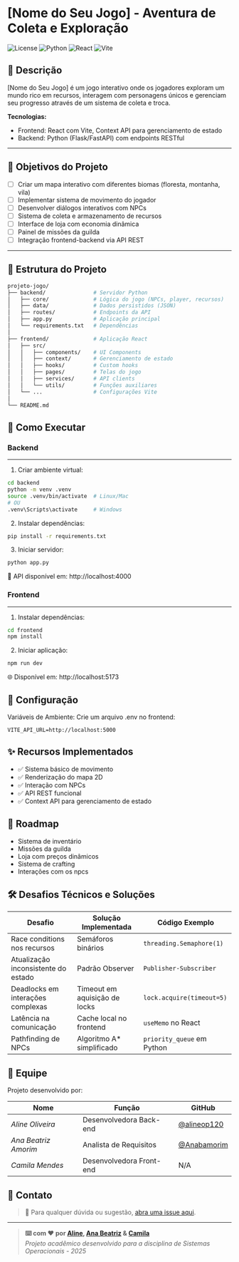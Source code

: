 # [Nome do Seu Jogo] - Aventura de Coleta e Exploração

![License](https://img.shields.io/badge/license-MIT-blue.svg)
![Python](https://img.shields.io/badge/Python-3.9%2B-blue)
![React](https://img.shields.io/badge/React-18%2B-blue)
![Vite](https://img.shields.io/badge/Vite-4%2B-orange)

## 📖 Descrição

[Nome do Seu Jogo] é um jogo interativo onde os jogadores exploram um mundo rico em recursos, interagem com personagens únicos e gerenciam seu progresso através de um sistema de coleta e troca.

**Tecnologias:**
- Frontend: React com Vite, Context API para gerenciamento de estado
- Backend: Python (Flask/FastAPI) com endpoints RESTful


---

## 🎯 Objetivos do Projeto

- [ ] Criar um mapa interativo com diferentes biomas (floresta, montanha, vila)
- [ ] Implementar sistema de movimento do jogador
- [ ] Desenvolver diálogos interativos com NPCs
- [ ] Sistema de coleta e armazenamento de recursos
- [ ] Interface de loja com economia dinâmica
- [ ] Painel de missões da guilda
- [ ] Integração frontend-backend via API REST

---

## 📂 Estrutura do Projeto

```bash
projeto-jogo/
├── backend/               # Servidor Python
│   ├── core/              # Lógica do jogo (NPCs, player, recursos)
│   ├── data/              # Dados persistidos (JSON)
│   ├── routes/            # Endpoints da API
│   ├── app.py             # Aplicação principal
│   └── requirements.txt   # Dependências
│
├── frontend/              # Aplicação React
│   ├── src/
│   │   ├── components/    # UI Components
│   │   ├── context/       # Gerenciamento de estado
│   │   ├── hooks/         # Custom hooks
│   │   ├── pages/         # Telas do jogo
│   │   ├── services/      # API clients
│   │   └── utils/         # Funções auxiliares
│   └── ...                # Configurações Vite
│
└── README.md
```

## 🚀 Como Executar 

### Backend 
---

1. Criar ambiente virtual:

```bash
cd backend
python -m venv .venv
source .venv/bin/activate  # Linux/Mac
# OU
.venv\Scripts\activate     # Windows
```

2. Instalar dependências:

```bash
pip install -r requirements.txt
```

3. Iniciar servidor:

```bash
python app.py
```
📌 API disponível em: http://localhost:4000

### Frontend

---

1. Instalar dependências:

```bash
cd frontend
npm install
```

2. Iniciar aplicação:

```bash
npm run dev
```

🌐 Disponível em: http://localhost:5173

## 🔧 Configuração

Variáveis de Ambiente: Crie um arquivo .env no frontend:

```env
VITE_API_URL=http://localhost:5000
```

## ✨ Recursos Implementados

* ✅ Sistema básico de movimento
* ✅ Renderização do mapa 2D
* ✅ Interação com NPCs
* ✅ API REST funcional
* ✅ Context API para gerenciamento de estado

## 📅 Roadmap

* Sistema de inventário
* Missões da guilda
* Loja com preços dinâmicos
* Sistema de crafting
* Interações com os npcs

## 🛠️ Desafios Técnicos e Soluções

| Desafio | Solução Implementada | Código Exemplo |
|---------|----------------------|----------------|
| Race conditions nos recursos | Semáforos binários | `threading.Semaphore(1)` |
| Atualização inconsistente do estado | Padrão Observer | `Publisher-Subscriber` |
| Deadlocks em interações complexas | Timeout em aquisição de locks | `lock.acquire(timeout=5)` |
| Latência na comunicação | Cache local no frontend | `useMemo` no React |
| Pathfinding de NPCs | Algoritmo A* simplificado | `priority_queue` em Python |

## 👥 Equipe

Projeto desenvolvido por:

| Nome                  | Função                     | GitHub                                       |
|-----------------------|----------------------------|----------------------------------------------|
| *Aline Oliveira*      | Desenvolvedora Back-end    | [@alineop120](https://github.com/alineop120) |
| *Ana Beatriz Amorim*  | Analista de Requisitos     | [@Anabamorim](https://github.com/Anabamorim) |
| *Camila Mendes*       | Desenvolvedora Front-end   | N/A                                          |

## 🤝 Contato

> 📌 Para qualquer dúvida ou sugestão, [abra uma issue aqui](https://github.com/alineop120/projeto-coleta-recursos-jogo/issues).

---

>**⌨️ com ❤️ por [Aline](https://github.com/alineop120), [Ana Beatriz](https://github.com/Anabamorim) & [Camila](https://github.com/)**  
_Projeto acadêmico desenvolvido para a disciplina de Sistemas Operacionais - 2025_